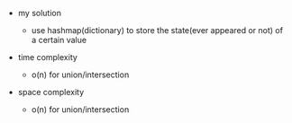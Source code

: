 - my solution
    - use hashmap(dictionary) to store the state(ever appeared or not) of a certain value

- time complexity
    - o(n) for union/intersection

- space complexity
    - o(n) for union/intersection